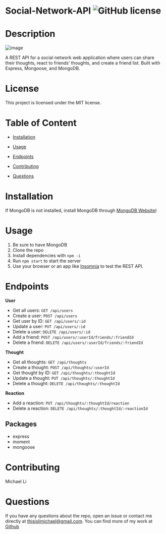# Social-Network-API ![GitHub license](https://img.shields.io/badge/license-MIT-blue.svg)


# Description

![image](https://user-images.githubusercontent.com/90745029/153729902-bba5b20d-c394-4608-acf8-799d129f8610.png)

A REST API for a social network web application where users can share their thoughts, react to friends’ thoughts, and create a friend list. Built with Express, Mongoose, and MongoDB.

# License
This project is licensed under the MIT license.

# Table of Content

* [Installation](#installation)

* [Usage](#usage)

* [Endpoints](#endpoints)

* [Contributing](#contributing)

* [Questions](#questions)

# Installation
If MongoDB is not installed, install MongoDB through [MongoDB Website](https://docs.mongodb.com/manual/installation/))

# Usage
1. Be sure to have MongoDB 
2. Clone the repo
3. Install dependencies with `npm -i`
4. Run `npm start` to start the server 
5. Use your browser or an app like [Insomnia](https://insomnia.rest/) to test the REST API.

# Endpoints
**User**
- Get all users:        `GET /api/users`
- Create a user:        `POST /api/users`
- Get user by ID:       `GET /api/users/:id`
- Update a user:        `PUT /api/users/:id`
- Delete a user:        `DELETE /api/users/:id`
- Add a friend:         `POST /api/users/:userId/friends/:friendId`
- Delete a friend:      `DELETE /api/users/:userId/friends/:friendId`

**Thought**
- Get all thoughts:     `GET /api/thoughts`
- Create a thought:     `POST /api/thoughts/:userId`
- Get thought by ID:    `GET /api/thoughts/:thoughtId`
- Update a thought:     `PUT /api/thoughts/:thoughtId`
- Delete a thought:     `DELETE /api/thoughts/:thoughtId`

**Reaction**
- Add a reaction:       `PUT /api/thoughts/:thoughtId/reaction`
- Delete a reaction:    `DELETE /api/thoughts/:thoughtId/:reactionId`

## Packages
- express
- moment
- mongoose

# Contributing
Michael Li

# Questions 
If you have any questions about the repo, open an issue or contact me directly at thisislimichael@gmail.com. 
You can find more of my work at [Github](https://github.com/limichael97)

